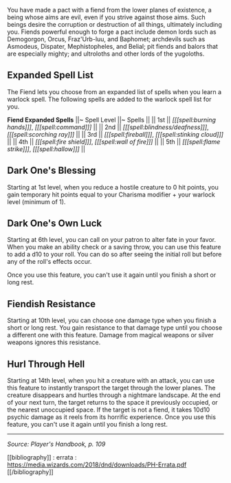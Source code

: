 You have made a pact with a fiend from the lower planes of existence, a being whose aims are evil, even if you strive against those aims. Such beings desire the corruption or destruction of all things, ultimately including you. Fiends powerful enough to forge a pact include demon lords such as Demogorgon, Orcus, Fraz'Urb-luu, and Baphomet; archdevils such as Asmodeus, Dispater, Mephistopheles, and Belial; pit fiends and balors that are especially mighty; and ultroloths and other lords of the yugoloths.

## Expanded Spell List

The Fiend lets you choose from an expanded list of spells when you learn a warlock spell. The following spells are added to the warlock spell list for you.

**Fiend Expanded Spells**
||~ Spell Level ||~ Spells ||
|| 1st || *[[[spell:burning hands]]]*, *[[[spell:command]]]* ||
|| 2nd || *[[[spell:blindness/deafness]]]*, *[[[spell:scorching ray]]]* ||
|| 3rd || *[[[spell:fireball]]]*, *[[[spell:stinking cloud]]]* ||
|| 4th || *[[[spell:fire shield]]]*, *[[[spell:wall of fire]]]* ||
|| 5th || *[[[spell:flame strike]]]*, *[[[spell:hallow]]]* ||

## Dark One's Blessing

Starting at 1st level, when you reduce a hostile creature to 0 hit points, you gain temporary hit points equal to your Charisma modifier + your warlock level (minimum of 1).

## Dark One's Own Luck

Starting at 6th level, you can call on your patron to alter fate in your favor. When you make an ability check or a saving throw, you can use this feature to add a d10 to your roll. You can do so after seeing the initial roll but before any of the roll's effects occur.

Once you use this feature, you can't use it again until you finish a short or long rest.

## Fiendish Resistance

Starting at 10th level, you can choose one damage type when you finish a short or long rest. You gain resistance to that damage type until you choose a different one with this feature. Damage from magical weapons or silver weapons ignores this resistance.

## Hurl Through Hell

Starting at 14th level, when you hit a creature with an attack, you can use this feature to instantly transport the target through the lower planes. The creature disappears and hurtles through a nightmare landscape. At the end of your next turn, the target returns to the space it previously occupied, or the nearest unoccupied space. If the target is not a fiend, it takes 10d10 psychic damage as it reels from its horrific experience. Once you use this feature, you can't use it again until you finish a long rest.

----

*Source: Player's Handbook, p. 109*

[[bibliography]]
: errata : https://media.wizards.com/2018/dnd/downloads/PH-Errata.pdf
[[/bibliography]]